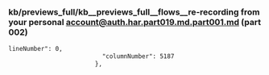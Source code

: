 ### kb/previews_full/kb__previews_full__flows__re-recording from your personal account@auth.har.part019.md.part001.md (part 002)

```md
lineNumber": 0,
                          "columnNumber": 5187
                        },
                
```

```
